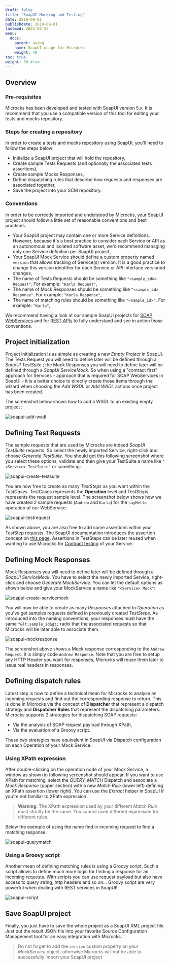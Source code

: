 ```yaml
---
draft: false
title: "SoapUI Mocking and Testing"
date: 2019-09-01
publishdate: 2019-09-01
lastmod: 2022-02-23
menu:
  docs:
    parent: using
    name: SoapUI usage for Microcks
    weight: 40
toc: true
weight: 30 #rem
---
```


## Overview

### Pre-requisites

Microcks has been developed and tested with SoapUI version 5.x. It is recommend that you use a compatible version of this tool for editing your tests and mocks repository.

### Steps for creating a repository

In order to create a tests and mocks repository using SoapUI, you'll need to follow the steps below:

* Initialize a SoapUI project that will hold the repository,
* Create sample Tests Requests (and optionally the associated tests assertions),
* Create sample Mocks Responses,
* Define dispatching rules that describe how requests and responses are associated together,
* Save the project into your SCM repository.

### Conventions

In order to be correctly imported and understood by Microcks, your SoapUI project should follow a little set of reasonable conventions and best practices.

* Your SoapUI project may contain one or more Service definitions. However, because it's a best practice to consider each Service or API as an autonomous and isolated software asset, we'd recommend managing only one Service definition per SoapUI project,
* Your SoapUI Mock Service should define a custom property named `version` that allows tracking of Service(s) version. It is a good practice to change this version identifier for each Service or API interface versioned changes,
* The name of Tests Requests should be something like `"<sample_id&> Request"`. For example: `"Karla Request"`,
* The name of Mock Responses should be something like `"<sample_id> Response"`. For example: `"Karla Response"`,
* The name of matching rules should be something like `"<sample_id>"`. For example: `"Karla"`,

We recommend having a look at our sample SoapUI projects for [SOAP WebServices](https://raw.githubusercontent.com/microcks/microcks/master/samples/HelloService-soapui-project.xml) and for [REST APIs](https://raw.githubusercontent.com/microcks/microcks/master/samples/HelloAPI-soapui-project.xml) to fully understand and see in action those conventions.

## Project initialization

Project initialization is as simple as creating a new *Empty Project* in SoapUI. The Tests Request you will need to define later will be defined through a *SoapUI TestSuite* ; the Mock Responses you will need to define later will be defined through a *SoapUI ServiceMock*. So when using a "contract first" approach for Services - approach that is required for SOAP WebServices in SoapUI - it is a better choice to directly create those items through the wizard when choosing the *Add WSDL* or *Add WADL* actions once project has been created.

The screenshot below shows how to add a WSDL to an existing empty project :

![soapui-add-wsdl](/images/soapui-add-wsdl.png)

## Defining Test Requests

The sample requests that are used by Microcks are indeed *SoapUI TestSuite* requests. So select the newly imported Service, right-click and choose *Generate TestSuite*. You should get this following screenshot where you select these options, validate and then give your TestSuite a name like `"<Service> TestSuite"` or something:

![soapui-create-testsuite](/images/soapui-create-testsuite.png)

You are now free to create as many *TestSteps* as you want within the *TestCases*. TestCases represents the **Operation** level and TestSteps represents the request sample level. The screenshot below shows how we have created 2 sample requests (`Andrew` and `Karla`) for the `sayHello` operation of our WebService:

![soapui-testrequest](/images/soapui-testrequest.png)

As shown above, you are also free to add some assertions within your TestStep requests. The SoapUI documentation introduces the assertion concept on [this page](https://www.soapui.org/functional-testing/assertion-teststep.html). Assertions in TestSteps can be later reused when wanting to use Microcks for [Contract testing](../tests) of your Service.

## Defining Mock Responses

Mock Responses you will need to define later will be defined through a *SoapUI ServiceMock*. You have to select the newly imported Service, right-click and choose *Generate MockService*. You can let the default options as shown below and give your MockService a name like `"<Service> Mock"`:

![soapui-create-servicemock](/images/soapui-create-servicemock.png)

You will now be able to create as many *Responses* attached to *Operation* as you've got samples requests defined in previously created *TestSteps*. As introduced into the naming conventions, your responses must have the same `"&lt;sample_id&gt;` radix that the associated requests so that Microcks will be later able to associate them.

![soapui-mockresponse](/images/soapui-mockresponse.png)

The screenshot above shows a Mock response corresponding to the `Andrew Request`. It is simply code `Andrew Response`. Note that you are free to setup any HTTP Header you want for responses, Microcks will reuse them later to issue real headers in responses.

## Defining dispatch rules

Latest step is now to define a technical mean for Microcks to analyse an incoming requests and find out the corresponding response to return. This is done in Microcks via the concept of **Dispatcher** that represent a dispatch strategy and **Dispatcher Rules** that represent the dispatching parameters. Microcks supports 2 strategies for dispatching SOAP requests:

* Via the analysis of SOAP request payload through XPath,
* Via the evaluation of a Groovy script.

These two strategies have equivalent in SoapUI via Dispatch configuration on each Operation of your Mock Service.

### Using XPath expression

After double-clicking on the operation node of your Mock Service, a window as shown in following screenshot should appear. If you want to use XPath for matching, select the *QUERY_MATCH* Dispatch and associate a *Mock Response* (upper section) with a new *Match Rule* (lower left) defining an XPath assertion (lower right). You can use the *Extract* helper in SoapUI if you're not familiar to XPath expression.

> **Warning**: The XPath expression used by your different *Match Rule* must strictly be the same. You cannot used different expression for different rules.

Below the exemple of using the name find in incoming request to find a matching response.

![soapui-querymatch](/images/soapui-querymatch.png)

### Using a Groovy script

Another mean of defining matching rules is using a Groovy script. Such a script allows to define much more logic for finding a response for an incoming requests. With scripts you can use request payload but also have access to query string, http headers and so on... Groovy script are very powerful when dealing with REST services in SoapUI!

![soapui-script](/images/soapui-script.png)

## Save SoapUI project

Finally, you just have to save the whole project as a SoapUI XML project file. Just put the result JSON file into your favorite Source Configuration Management tool for an easy integration with Microcks.

> Do not forget to add the `version` custom property on your *MockService* object, otherwise Microcks will not be able to successfully import your SoapUI project
